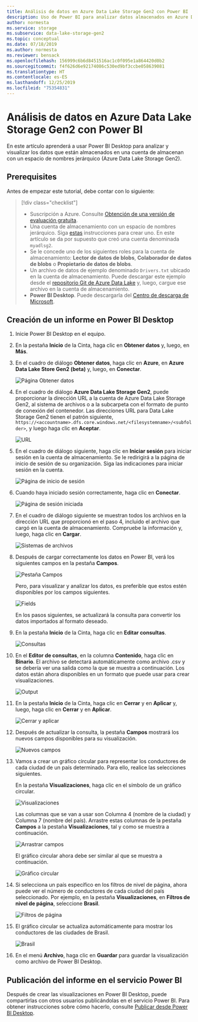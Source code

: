```yaml
---
title: Análisis de datos en Azure Data Lake Storage Gen2 con Power BI | Microsoft Docs
description: Uso de Power BI para analizar datos almacenados en Azure Data Lake Storage Gen2
author: normesta
ms.service: storage
ms.subservice: data-lake-storage-gen2
ms.topic: conceptual
ms.date: 07/18/2019
ms.author: normesta
ms.reviewer: bensack
ms.openlocfilehash: 156999c6b6d8451516ac1c0f095e1a864420d0b2
ms.sourcegitcommit: f4f626d6e92174086c530ed9bf3ccbe058639081
ms.translationtype: HT
ms.contentlocale: es-ES
ms.lasthandoff: 12/25/2019
ms.locfileid: "75354831"
---
```

# <a name="analyze-data-in-azure-data-lake-storage-gen2-by-using-power-bi"></a>Análisis de datos en Azure Data Lake Storage Gen2 con Power BI

En este artículo aprenderá a usar Power BI Desktop para analizar y visualizar los datos que están almacenados en una cuenta de almacenan con un espacio de nombres jerárquico (Azure Data Lake Storage Gen2).

## <a name="prerequisites"></a>Prerequisites

Antes de empezar este tutorial, debe contar con lo siguiente:

> [!div class="checklist"]
> * Suscripción a Azure. Consulte [Obtención de una versión de evaluación gratuita](https://azure.microsoft.com/pricing/free-trial/).
> * Una cuenta de almacenamiento con un espacio de nombres jerárquico. Siga [estas](data-lake-storage-quickstart-create-account.md) instrucciones para crear uno.
> En este artículo se da por supuesto que creó una cuenta denominada `myadlsg2`.
> * Se le concede uno de los siguientes roles para la cuenta de almacenamiento: **Lector de datos de blobs**, **Colaborador de datos de blobs** o **Propietario de datos de blobs**.
> * Un archivo de datos de ejemplo denominado `Drivers.txt` ubicado en la cuenta de almacenamiento.
> Puede descargar este ejemplo desde el [repositorio Git de Azure Data Lake](https://github.com/Azure/usql/tree/master/Examples/Samples/Data/AmbulanceData/Drivers.txt) y, luego, cargue ese archivo en la cuenta de almacenamiento.
> * **Power BI Desktop**. Puede descargarla del [Centro de descarga de Microsoft](https://www.microsoft.com/download/details.aspx?id=45331). 

## <a name="create-a-report-in-power-bi-desktop"></a>Creación de un informe en Power BI Desktop

1. Inicie Power BI Desktop en el equipo.
2. En la pestaña **Inicio** de la Cinta, haga clic en **Obtener datos** y, luego, en **Más**.
3. En el cuadro de diálogo **Obtener datos**, haga clic en **Azure**, en **Azure Data Lake Store Gen2 (beta)** y, luego, en **Conectar**.

    ![Página Obtener datos](media/data-lake-storage-use-power-bi/get-data-page.png)

4. En el cuadro de diálogo **Azure Data Lake Storage Gen2**, puede proporcionar la dirección URL a la cuenta de Azure Data Lake Storage Gen2, al sistema de archivos o a la subcarpeta con el formato de punto de conexión del contenedor. Las direcciones URL para Data Lake Storage Gen2 tienen el patrón siguiente, `https://<accountname>.dfs.core.windows.net/<filesystemname>/<subfolder>`, y luego haga clic en **Aceptar**.

    ![URL](media/data-lake-storage-use-power-bi/adls-url.png)

5. En el cuadro de diálogo siguiente, haga clic en **Iniciar sesión** para iniciar sesión en la cuenta de almacenamiento. Se le redirigirá a la página de inicio de sesión de su organización. Siga las indicaciones para iniciar sesión en la cuenta.

    ![Página de inicio de sesión](media/data-lake-storage-use-power-bi/sign-in.png)

6. Cuando haya iniciado sesión correctamente, haga clic en **Conectar**.

    ![Página de sesión iniciada](media/data-lake-storage-use-power-bi/signed-in.png)

7. En el cuadro de diálogo siguiente se muestran todos los archivos en la dirección URL que proporcionó en el paso 4, incluido el archivo que cargó en la cuenta de almacenamiento. Compruebe la información y, luego, haga clic en **Cargar**.

    ![Sistemas de archivos](media/data-lake-storage-use-power-bi/file-systems.png)

8. Después de cargar correctamente los datos en Power BI, verá los siguientes campos en la pestaña **Campos**.

    ![Pestaña Campos](media/data-lake-storage-use-power-bi/fields.png)

    Pero, para visualizar y analizar los datos, es preferible que estos estén disponibles por los campos siguientes.

    ![Fields](media/data-lake-storage-use-power-bi/preferred-fields.png)

    En los pasos siguientes, se actualizará la consulta para convertir los datos importados al formato deseado.

9. En la pestaña **Inicio** de la Cinta, haga clic en **Editar consultas**.

    ![Consultas](media/data-lake-storage-use-power-bi/queries.png)

10. En el **Editor de consultas**, en la columna **Contenido**, haga clic en **Binario**. El archivo se detectará automáticamente como archivo .csv y se debería ver una salida como la que se muestra a continuación. Los datos están ahora disponibles en un formato que puede usar para crear visualizaciones.

    ![Output](media/data-lake-storage-use-power-bi/binary.png)

11. En la pestaña **Inicio** de la Cinta, haga clic en **Cerrar** y en **Aplicar** y, luego, haga clic en **Cerrar** y en **Aplicar**.

    ![Cerrar y aplicar](media/data-lake-storage-use-power-bi/close-apply.png)

12. Después de actualizar la consulta, la pestaña **Campos** mostrará los nuevos campos disponibles para su visualización.

    ![Nuevos campos](media/data-lake-storage-use-power-bi/new-fields.png)

13. Vamos a crear un gráfico circular para representar los conductores de cada ciudad de un país determinado. Para ello, realice las selecciones siguientes.

    En la pestaña **Visualizaciones**, haga clic en el símbolo de un gráfico circular.

    ![Visualizaciones](media/data-lake-storage-use-power-bi/visualizations.png)

    Las columnas que se van a usar son Columna 4 (nombre de la ciudad) y Columna 7 (nombre del país). Arrastre estas columnas de la pestaña **Campos** a la pestaña **Visualizaciones**, tal y como se muestra a continuación.

    ![Arrastrar campos](media/data-lake-storage-use-power-bi/visualizations-drag-fields.png)

    El gráfico circular ahora debe ser similar al que se muestra a continuación.

    ![Gráfico circular](media/data-lake-storage-use-power-bi/pie-chart.png)

14. Si selecciona un país específico en los filtros de nivel de página, ahora puede ver el número de conductores de cada ciudad del país seleccionado. Por ejemplo, en la pestaña **Visualizaciones**, en **Filtros de nivel de página**, seleccione **Brasil**.

    ![Filtros de página](media/data-lake-storage-use-power-bi/page-filters.png)

15. El gráfico circular se actualiza automáticamente para mostrar los conductores de las ciudades de Brasil.

    ![Brasil](media/data-lake-storage-use-power-bi/pie-chart-updated.png)

16. En el menú **Archivo**, haga clic en **Guardar** para guardar la visualización como archivo de Power BI Desktop.

## <a name="publish-report-to-power-bi-service"></a>Publicación del informe en el servicio Power BI

Después de crear las visualizaciones en Power BI Desktop, puede compartirlas con otros usuarios publicándolas en el servicio Power BI. Para obtener instrucciones sobre cómo hacerlo, consulte [Publicar desde Power BI Desktop](https://powerbi.microsoft.com/documentation/powerbi-desktop-upload-desktop-files/).
